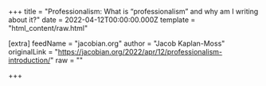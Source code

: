 
+++
title = "Professionalism: What is “professionalism” and why am I writing about it?"
date = 2022-04-12T00:00:00.000Z
template = "html_content/raw.html"

[extra]
feedName = "jacobian.org"
author = "Jacob Kaplan-Moss"
originalLink = "https://jacobian.org/2022/apr/12/professionalism-introduction/"
raw = ""

+++

